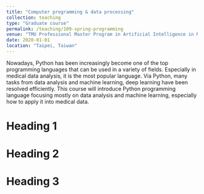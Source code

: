 ```yaml
---
title: "Computer programming & data processing"
collection: teaching
type: "Graduate course"
permalink: /teaching/109-spring-programming
venue: "TMU Professional Master Program in Artificial Intelligence in Medicine"
date: 2020-01-01
location: "Taipei, Taiwan"
---
```


Nowadays, Python has been increasingly become one of the top programming languages that can be used in a variety of fields. Especially in medical data analysis, it is the most popular language. Via Python, many tasks from data analysis and machine learning, deep learning have been resolved efficiently. This course will introduce Python programming language focusing mostly on data analysis and machine learning, especially how to apply it into medical data.

Heading 1
======

Heading 2
======

Heading 3
======
